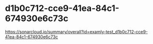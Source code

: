 # d1b0c712-cce9-41ea-84c1-674930e6c73c
https://sonarcloud.io/summary/overall?id=examly-test_d1b0c712-cce9-41ea-84c1-674930e6c73c
